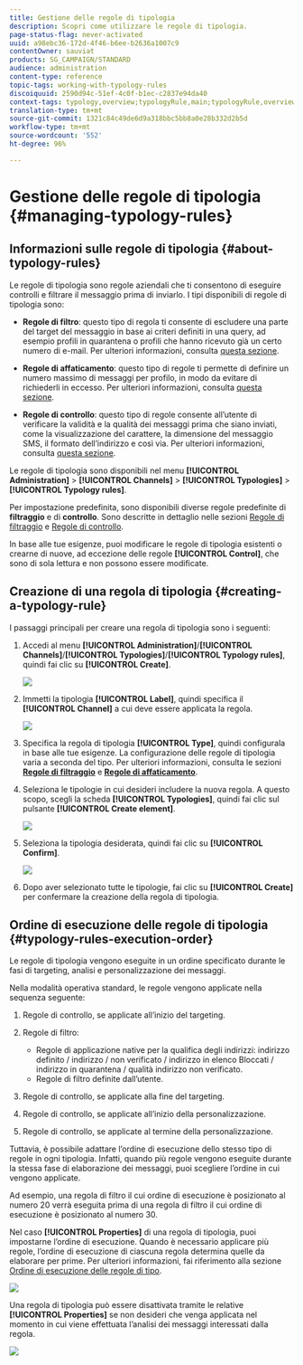 ```yaml
---
title: Gestione delle regole di tipologia
description: Scopri come utilizzare le regole di tipologia.
page-status-flag: never-activated
uuid: a98ebc36-172d-4f46-b6ee-b2636a1007c9
contentOwner: sauviat
products: SG_CAMPAIGN/STANDARD
audience: administration
content-type: reference
topic-tags: working-with-typology-rules
discoiquuid: 2590d94c-51ef-4c0f-b1ec-c2837e94da40
context-tags: typology,overview;typologyRule,main;typologyRule,overview
translation-type: tm+mt
source-git-commit: 1321c84c49de6d9a318bbc5bb8a0e28b332d2b5d
workflow-type: tm+mt
source-wordcount: '552'
ht-degree: 96%

---
```



# Gestione delle regole di tipologia {#managing-typology-rules}

## Informazioni sulle regole di tipologia {#about-typology-rules}

Le regole di tipologia sono regole aziendali che ti consentono di eseguire controlli e filtrare il messaggio prima di inviarlo. I tipi disponibili di regole di tipologia sono:

* **Regole di filtro**: questo tipo di regola ti consente di escludere una parte del target del messaggio in base ai criteri definiti in una query, ad esempio profili in quarantena o profili che hanno ricevuto già un certo numero di e-mail. Per ulteriori informazioni, consulta [questa sezione](../../sending/using/filtering-rules.md).

* **Regole di affaticamento**: questo tipo di regole ti permette di definire un numero massimo di messaggi per profilo, in modo da evitare di richiederli in eccesso. Per ulteriori informazioni, consulta [questa sezione](../../sending/using/fatigue-rules.md).

* **Regole di controllo**: questo tipo di regole consente all’utente di verificare la validità e la qualità dei messaggi prima che siano inviati, come la visualizzazione del carattere, la dimensione del messaggio SMS, il formato dell’indirizzo e così via. Per ulteriori informazioni, consulta [questa sezione](../../sending/using/control-rules.md).

Le regole di tipologia sono disponibili nel menu **[!UICONTROL Administration]** > **[!UICONTROL Channels]** > **[!UICONTROL Typologies]** > **[!UICONTROL Typology rules]**.

Per impostazione predefinita, sono disponibili diverse regole predefinite di **filtraggio** e di **controllo**. Sono descritte in dettaglio nelle sezioni [Regole di filtraggio](../../sending/using/fatigue-rules.md) e [Regole di controllo](../../sending/using/control-rules.md).

In base alle tue esigenze, puoi modificare le regole di tipologia esistenti o crearne di nuove, ad eccezione delle regole **[!UICONTROL Control]**, che sono di sola lettura e non possono essere modificate.

## Creazione di una regola di tipologia {#creating-a-typology-rule}

I passaggi principali per creare una regola di tipologia sono i seguenti:

1. Accedi al menu **[!UICONTROL Administration]**/**[!UICONTROL Channels]**/**[!UICONTROL Typologies]**/**[!UICONTROL Typology rules]**, quindi fai clic su **[!UICONTROL Create]**.

   ![](assets/typology_create-rule.png)

1. Immetti la tipologia **[!UICONTROL Label]**, quindi specifica il **[!UICONTROL Channel]** a cui deve essere applicata la regola.

   ![](assets/typology-rule-label.png)

1. Specifica la regola di tipologia **[!UICONTROL Type]**, quindi configurala in base alle tue esigenze. La configurazione delle regole di tipologia varia a seconda del tipo. Per ulteriori informazioni, consulta le sezioni **[Regole di filtraggio](../../sending/using/filtering-rules.md)** e **[Regole di affaticamento](../../sending/using/fatigue-rules.md)**.

1. Seleziona le tipologie in cui desideri includere la nuova regola. A questo scopo, scegli la scheda **[!UICONTROL Typologies]**, quindi fai clic sul pulsante **[!UICONTROL Create element]**.

   ![](assets/typology-typologies-tab.png)

1. Seleziona la tipologia desiderata, quindi fai clic su **[!UICONTROL Confirm]**.

   ![](assets/typology-link.png)

1. Dopo aver selezionato tutte le tipologie, fai clic su **[!UICONTROL Create]** per confermare la creazione della regola di tipologia.

## Ordine di esecuzione delle regole di tipologia {#typology-rules-execution-order}

Le regole di tipologia vengono eseguite in un ordine specificato durante le fasi di targeting, analisi e personalizzazione dei messaggi.

Nella modalità operativa standard, le regole vengono applicate nella sequenza seguente:

1. Regole di controllo, se applicate all’inizio del targeting.
1. Regole di filtro:

   * Regole di applicazione native per la qualifica degli indirizzi: indirizzo definito / indirizzo / non verificato / indirizzo in elenco Bloccati / indirizzo in quarantena / qualità indirizzo non verificato.
   * Regole di filtro definite dall’utente.

1. Regole di controllo, se applicate alla fine del targeting.
1. Regole di controllo, se applicate all’inizio della personalizzazione.
1. Regole di controllo, se applicate al termine della personalizzazione.

Tuttavia, è possibile adattare l’ordine di esecuzione dello stesso tipo di regole in ogni tipologia. Infatti, quando più regole vengono eseguite durante la stessa fase di elaborazione dei messaggi, puoi scegliere l’ordine in cui vengono applicate.

Ad esempio, una regola di filtro il cui ordine di esecuzione è posizionato al numero 20 verrà eseguita prima di una regola di filtro il cui ordine di esecuzione è posizionato al numero 30.

Nel caso **[!UICONTROL Properties]** di una regola di tipologia, puoi impostarne l’ordine di esecuzione. Quando è necessario applicare più regole, l’ordine di esecuzione di ciascuna regola determina quelle da elaborare per prime. Per ulteriori informazioni, fai riferimento alla sezione [Ordine di esecuzione delle regole di tipo](#typology-rules-execution-order).

![](assets/typology_rule-active.png)

Una regola di tipologia può essere disattivata tramite le relative **[!UICONTROL Properties]** se non desideri che venga applicata nel momento in cui viene effettuata l’analisi dei messaggi interessati dalla regola.

![](assets/typology_rule-order.png)